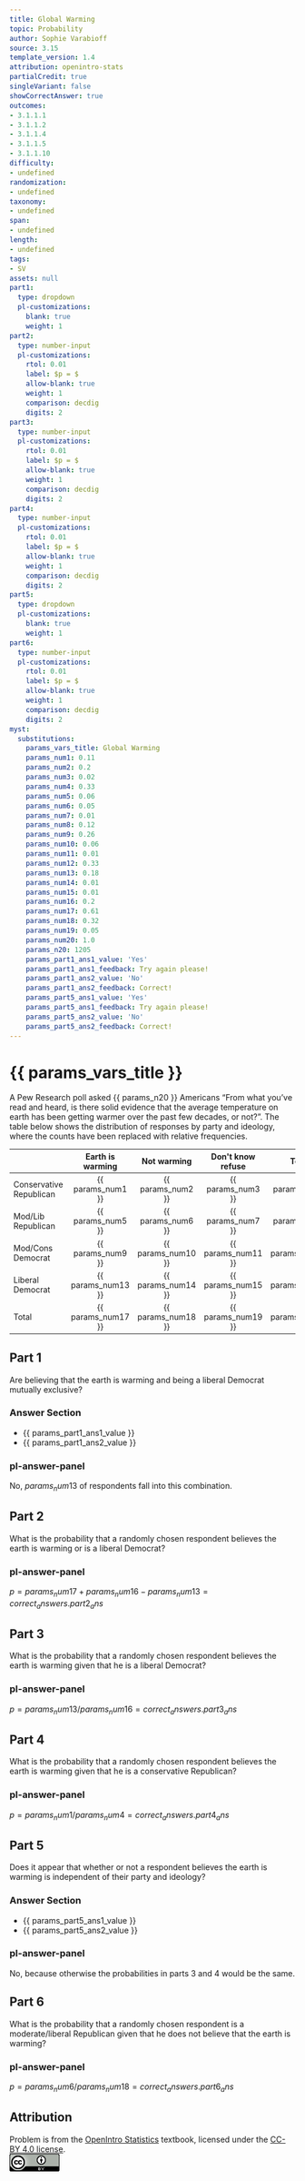 ```yaml
---
title: Global Warming
topic: Probability
author: Sophie Varabioff
source: 3.15
template_version: 1.4
attribution: openintro-stats
partialCredit: true
singleVariant: false
showCorrectAnswer: true
outcomes:
- 3.1.1.1
- 3.1.1.2
- 3.1.1.4
- 3.1.1.5
- 3.1.1.10
difficulty:
- undefined
randomization:
- undefined
taxonomy:
- undefined
span:
- undefined
length:
- undefined
tags:
- SV
assets: null
part1:
  type: dropdown
  pl-customizations:
    blank: true
    weight: 1
part2:
  type: number-input
  pl-customizations:
    rtol: 0.01
    label: $p = $
    allow-blank: true
    weight: 1
    comparison: decdig
    digits: 2
part3:
  type: number-input
  pl-customizations:
    rtol: 0.01
    label: $p = $
    allow-blank: true
    weight: 1
    comparison: decdig
    digits: 2
part4:
  type: number-input
  pl-customizations:
    rtol: 0.01
    label: $p = $
    allow-blank: true
    weight: 1
    comparison: decdig
    digits: 2
part5:
  type: dropdown
  pl-customizations:
    blank: true
    weight: 1
part6:
  type: number-input
  pl-customizations:
    rtol: 0.01
    label: $p = $
    allow-blank: true
    weight: 1
    comparison: decdig
    digits: 2
myst:
  substitutions:
    params_vars_title: Global Warming
    params_num1: 0.11
    params_num2: 0.2
    params_num3: 0.02
    params_num4: 0.33
    params_num5: 0.06
    params_num6: 0.05
    params_num7: 0.01
    params_num8: 0.12
    params_num9: 0.26
    params_num10: 0.06
    params_num11: 0.01
    params_num12: 0.33
    params_num13: 0.18
    params_num14: 0.01
    params_num15: 0.01
    params_num16: 0.2
    params_num17: 0.61
    params_num18: 0.32
    params_num19: 0.05
    params_num20: 1.0
    params_n20: 1205
    params_part1_ans1_value: 'Yes'
    params_part1_ans1_feedback: Try again please!
    params_part1_ans2_value: 'No'
    params_part1_ans2_feedback: Correct!
    params_part5_ans1_value: 'Yes'
    params_part5_ans1_feedback: Try again please!
    params_part5_ans2_value: 'No'
    params_part5_ans2_feedback: Correct!
---
```

# {{ params_vars_title }}
A Pew Research poll asked {{ params_n20 }} Americans “From what you’ve read and heard, is there solid evidence that the average temperature on earth has been getting warmer over the past few decades, or not?”.
The table below shows the distribution of responses by party and ideology, where the counts have been replaced with relative frequencies.

<!-- |                         | Earth is warming | Not warming | Don't know refuse | Total |
|-------------------------|------------------|-------------|-------------------|-------|
| Conservative Republican | 0.11             | 0.20        | 0.02              | 0.33  |
| Mod/Lib Republican      | 0.06             | 0.06        | 0.01              | 0.13  |
| Mod/Cons Democrat       | 0.25             | 0.07        | 0.02              | 0.34  |
| Liberal Democrat        | 0.18             | 0.01        | 0.01              | 0.20  |
| Total                   | 0.60             | 0.34        | 0.06              | 1.00  | -->

|                         | Earth is warming | Not warming | Don't know refuse | Total |
|-------------------------|:----------------:|:-----------:|:-----------------:|:------:|
| Conservative Republican | {{ params_num1 }} | {{ params_num2 }} | {{ params_num3 }} | {{ params_num4 }} |
| Mod/Lib Republican      | {{ params_num5 }} | {{ params_num6 }} | {{ params_num7 }} | {{ params_num8 }} |
| Mod/Cons Democrat       | {{ params_num9 }} | {{ params_num10 }} | {{ params_num11 }} | {{ params_num12 }} |
| Liberal Democrat        | {{ params_num13 }} | {{ params_num14 }} | {{ params_num15 }} | {{ params_num16 }} |
| Total                   | {{ params_num17 }} | {{ params_num18 }} | {{ params_num19 }} | {{ params_num20 }} |

## Part 1

Are believing that the earth is warming and being a liberal Democrat mutually exclusive?

### Answer Section

- {{ params_part1_ans1_value }}
- {{ params_part1_ans2_value }}

### pl-answer-panel

No, ${{ params_num13 }}$ of respondents fall into this combination.

## Part 2

What is the probability that a randomly chosen respondent believes the earth is warming or is a liberal Democrat?

### pl-answer-panel

$p = {{ params_num17 }} + {{ params_num16 }} - {{ params_num13 }} = {{ correct_answers.part2_ans }}$

## Part 3

What is the probability that a randomly chosen respondent believes the earth is warming given that he is a liberal Democrat?

### pl-answer-panel

$p = {{ params_num13 }} / {{ params_num16 }} = {{ correct_answers.part3_ans }}$

## Part 4

What is the probability that a randomly chosen respondent believes the earth is warming given that he is a conservative Republican?

### pl-answer-panel

$p = {{ params_num1 }} / {{ params_num4 }} = {{ correct_answers.part4_ans }}$

## Part 5

Does it appear that whether or not a respondent believes the earth is warming is independent of their party and ideology?

### Answer Section

- {{ params_part5_ans1_value }}
- {{ params_part5_ans2_value }}

### pl-answer-panel

No, because otherwise the probabilities in parts 3 and 4 would be the same.

## Part 6

What is the probability that a randomly chosen respondent is a moderate/liberal Republican given that he does not believe that the earth is warming?

### pl-answer-panel

$p = {{ params_num6 }} / {{ params_num18 }} = {{ correct_answers.part6_ans }}$

## Attribution

Problem is from the [OpenIntro Statistics](https://openintro.org/book/os/) textbook, licensed under the [CC-BY 4.0 license](https://creativecommons.org/licenses/by/4.0/).<br>![Image representing the Creative Commons 4.0 BY license.](https://raw.githubusercontent.com/firasm/bits/master/by.png)
